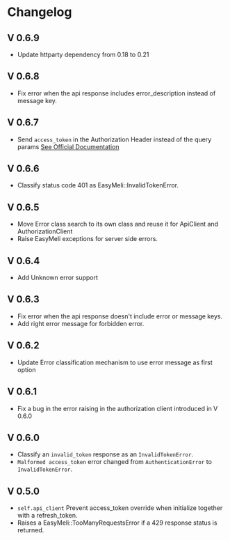 # Changelog

## V 0.6.9
- Update httparty dependency from 0.18 to 0.21

## V 0.6.8
- Fix error when the api response includes error_description instead of message key.

## V 0.6.7
- Send `access_token` in the Authorization Header instead of the query params [See Official Documentation](https://developers.mercadolibre.com.ar/es_ar/desarrollo-seguro#header)

## V 0.6.6
- Classify status code 401 as EasyMeli::InvalidTokenError.

## V 0.6.5
- Move Error class search to its own class and reuse it for ApiClient and AuthorizationClient
- Raise EasyMeli exceptions for server side errors.

## V 0.6.4
- Add Unknown error support

## V 0.6.3
- Fix error when the api response doesn't include error or message keys.
- Add right error message for forbidden error.

## V 0.6.2
- Update Error classification mechanism to use error message as first option

## V 0.6.1
- Fix a bug in the error raising in the authorization client introduced in V 0.6.0

## V 0.6.0
- Classify an `invalid_token` response as an `InvalidTokenError`.
- `Malformed access_token` error changed from `AuthenticationError` to `InvalidTokenError`.

## V 0.5.0
- `self.api_client` Prevent access_token override when initialize together with a refresh_token.
- Raises a EasyMeli::TooManyRequestsError if a 429 response status is returned.
